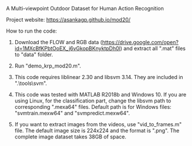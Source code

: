A Multi-viewpoint Outdoor Dataset for Human Action Recognition

Project website: https://asankagp.github.io/mod20/


How to run the code:

1. Download the FLOW and RGB data (https://drive.google.com/open?id=1MXcBfKPbtOoEX_j6vGkopBKnyktpDh0l) and extract all ".mat" files to "data" folder.

2. Run "demo_krp_mod20.m".

3. This code requires liblinear 2.30 and libsvm 3.14. They are included in ".\tools\svm\".

3. This code was tested with MATLAB R2018b and Windows 10. If you are using Linux, for the classification part, change the libsvm path to corresponding ".mexa64" files. Default path is for Windows files: "svmtrain.mexw64" and "svmpredict.mexw64".

4. If you want to extract images from the videos, use "vid_to_frames.m" file. The default image size is 224x224 and the format is ".png". The complete image dataset takes 38GB of space.


